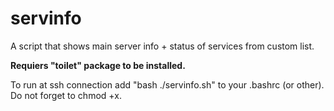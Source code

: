 # servinfo

A script that shows main server info + status of services from custom list.

**Requiers "toilet" package to be installed.**

To run at ssh connection add "bash ./servinfo.sh" to your .bashrc (or other). Do not forget to chmod +x.
